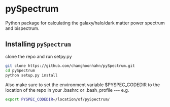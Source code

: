 # pySpectrum
Python package for calculating the galaxy/halo/dark matter power spectrum and bispectrum. 

## Installing `pySpectrum`
clone the repo and run setpy.py
```bash
git clone https://github.com/changhoonhahn/pySpectrum.git
cd pySpectrum
python setup.py install
```
Also make sure to set the environment variable $PYSPEC_CODEDIR to the location of the repo 
in your .bashrc or .bash_profile --- e.g. 
```bash
export PYSPEC_CODEDIR=/location/of/pySpectrum/
```

